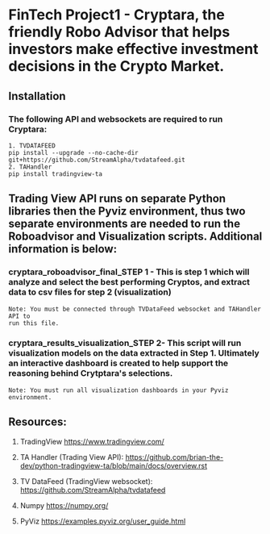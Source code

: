 # FinTech Project1 - Cryptara, the friendly Robo Advisor that helps investors make effective investment decisions in the Crypto Market.

## Installation
### The following API and websockets are required to run Cryptara:
    1. TVDATAFEED
    pip install --upgrade --no-cache-dir git+https://github.com/StreamAlpha/tvdatafeed.git
    2. TAHandler
    pip install tradingview-ta

    
## Trading View API runs on separate Python libraries then the Pyviz environment, thus two separate environments are needed to run the Roboadvisor and Visualization scripts. Additional information is below:

### cryptara_roboadvisor_final_STEP 1 - This is step 1 which will analyze and select the best performing Cryptos, and extract data to csv files for step 2 (visualization)
    Note: You must be connected through TVDataFeed websocket and TAHandler API to 
    run this file.
### cryptara_results_visualization_STEP 2- This script will run visualization models on the data extracted in Step 1. Ultimately an interactive dashboard is created to help support the reasoning behind Crytptara's selections.  
    Note: You must run all visualization dashboards in your Pyviz environment.
 
## Resources:
1. TradingView
https://www.tradingview.com/

2. TA Handler (Trading View API):
https://github.com/brian-the-dev/python-tradingview-ta/blob/main/docs/overview.rst

3. TV DataFeed (TradingView websocket):
https://github.com/StreamAlpha/tvdatafeed

4. Numpy
https://numpy.org/

5. PyViz
https://examples.pyviz.org/user_guide.html

    
 
    